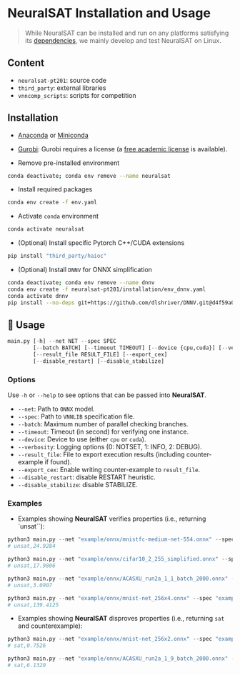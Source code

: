 # NeuralSAT Installation and Usage

> While NeuralSAT can be installed and run on any platforms satisfying its [dependencies](#installation), we mainly develop and test NeuralSAT on Linux.


## Content

- ```neuralsat-pt201```: source code
- ```third_party```: external libraries
- ```vnncomp_scripts```: scripts for competition


## Installation

- [Anaconda](https://www.anaconda.com/) or [Miniconda](https://docs.conda.io/en/latest/miniconda.html)
- [Gurobi](https://www.gurobi.com/): Gurobi requires a license (a [free academic license](https://www.gurobi.com/downloads/free-academic-license/) is available).

- Remove pre-installed environment 

```bash
conda deactivate; conda env remove --name neuralsat
```

- Install required packages 

```bash
conda env create -f env.yaml
```

- Activate `conda` environment

```bash
conda activate neuralsat
```

- (Optional) Install specific Pytorch C++/CUDA extensions

```bash
pip install "third_party/haioc"
```

- (Optional) Install `DNNV` for ONNX simplification

```bash
conda deactivate; conda env remove --name dnnv
conda env create -f neuralsat-pt201/installation/env_dnnv.yaml
conda activate dnnv
pip install --no-deps git+https://github.com/dlshriver/DNNV.git@d4f59a01810cf4dac99f8f5e5b9d7a350cbfa8d7#egg=dnnv
```

## 🚀 Usage

```python
main.py [-h] --net NET --spec SPEC 
        [--batch BATCH] [--timeout TIMEOUT] [--device {cpu,cuda}] [--verbosity {0,1,2}] 
        [--result_file RESULT_FILE] [--export_cex] 
        [--disable_restart] [--disable_stabilize] 
```

### Options
Use ```-h``` or ```--help``` to see options that can be passed into **NeuralSAT**. 

- `--net`: Path to `ONNX` model.
- `--spec`: Path to `VNNLIB` specification file.
- `--batch`: Maximum number of parallel checking branches.
- `--timeout`: Timeout (in second) for verifying one instance.
- `--device`: Device to use (either `cpu` or `cuda`).
- `--verbosity`: Logging options (0: NOTSET, 1: INFO, 2: DEBUG).
- `--result_file`: File to export execution results (including counter-example if found).
- `--export_cex`: Enable writing counter-example to `result_file`.
- `--disable_restart`: disable RESTART heuristic.
- `--disable_stabilize`: disable STABILIZE.


### Examples

- Examples showing **NeuralSAT** verifies properties (i.e., returning `unsat``):

```python
python3 main.py --net "example/onnx/mnistfc-medium-net-554.onnx" --spec "example/vnnlib/test.vnnlib"
# unsat,24.9284
```

```python
python3 main.py --net "example/onnx/cifar10_2_255_simplified.onnx" --spec "example/vnnlib/cifar10_spec_idx_4_eps_0.00784_n1.vnnlib"
# unsat,17.9806
```

```python
python3 main.py --net "example/onnx/ACASXU_run2a_1_1_batch_2000.onnx" --spec "example/vnnlib/prop_6.vnnlib" --disable_restart
# unsat,3.0907
```

```python
python3 main.py --net "example/onnx/mnist-net_256x4.onnx" --spec "example/vnnlib/prop_1_0.03.vnnlib"
# unsat,139.4125
```

- Examples showing **NeuralSAT** disproves properties (i.e., returning `sat` and counterexample):

```python
python3 main.py --net "example/onnx/mnist-net_256x2.onnx" --spec "example/vnnlib/prop_1_0.05.vnnlib"
# sat,0.7526
```

```python
python3 main.py --net "example/onnx/ACASXU_run2a_1_9_batch_2000.onnx" --spec "example/vnnlib/prop_7.vnnlib" --disable_restart
# sat,6.1320
```




